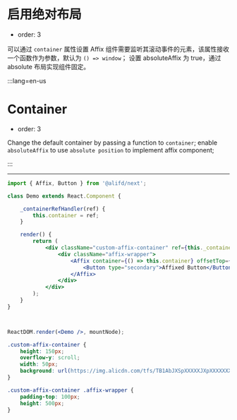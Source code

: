 # 启用绝对布局

- order: 3

可以通过 `container` 属性设置 Affix 组件需要监听其滚动事件的元素，该属性接收一个函数作为参数，默认为 `() => window`；
设置 absoluteAffix 为 true，通过 absolute 布局实现组件固定。

:::lang=en-us
# Container

- order: 3

Change the default container by passing a function to `container`;
enable `absoluteAffix` to use `absolute position` to implement affix component;

:::

---

````jsx
import { Affix, Button } from '@alifd/next';

class Demo extends React.Component {

    _containerRefHandler(ref) {
        this.container = ref;
    }

    render() {
        return (
            <div className="custom-affix-container" ref={this._containerRefHandler.bind(this)}>
                <div className="affix-wrapper">
                    <Affix container={() => this.container} offsetTop={0} absoluteAffix={true}>
                        <Button type="secondary">Affixed Button</Button>
                    </Affix>
                </div>
            </div>
        );
    }
}



ReactDOM.render(<Demo />, mountNode);
````

````css
.custom-affix-container {
    height: 150px;
    overflow-y: scroll;
    width: 50px;
    background: url(https://img.alicdn.com/tfs/TB1AbJXSpXXXXXJXpXXXXXXXXXX-32-32.jpg) repeat 50% 50%;
}

.custom-affix-container .affix-wrapper {
    padding-top: 100px;
    height: 500px;
}
````
